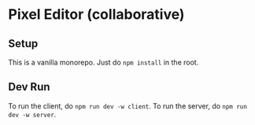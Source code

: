 # Pixel Editor (collaborative)

## Setup

This is a vanilla monorepo. Just do `npm install` in the root.

## Dev Run

To run the client, do `npm run dev -w client`. To run the server, do `npm run dev -w server`.
